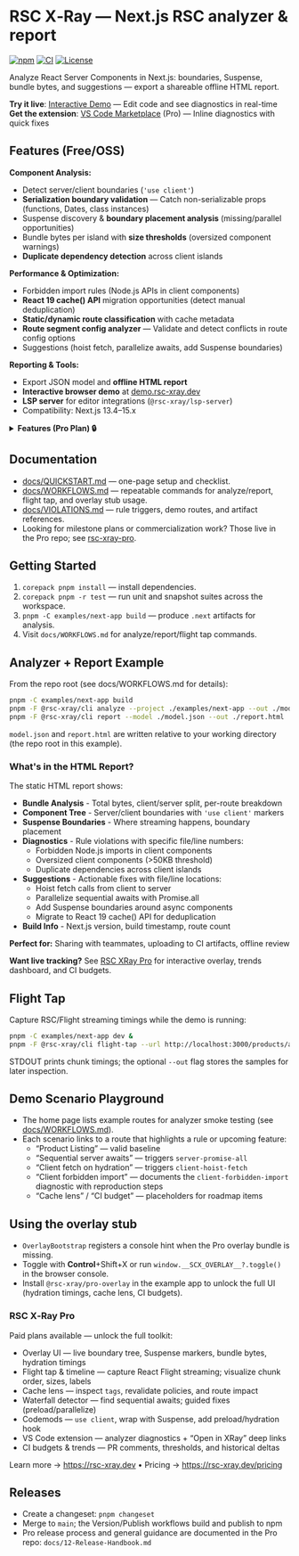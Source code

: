 # RSC X‑Ray — Next.js RSC analyzer & report

[![npm](https://img.shields.io/npm/v/@rsc-xray/cli.svg)](https://www.npmjs.com/package/@rsc-xray/cli)
[![CI](https://img.shields.io/github/actions/workflow/status/rsc-xray/rsc-xray/ci-release.yml?branch=main)](https://github.com/rsc-xray/rsc-xray/actions)
[![License](https://img.shields.io/badge/license-MIT-blue.svg)](LICENSE)

Analyze React Server Components in Next.js: boundaries, Suspense, bundle bytes, and suggestions — export a shareable offline HTML report.

**Try it live**: [Interactive Demo](https://demo.rsc-xray.dev) — Edit code and see diagnostics in real-time  
**Get the extension**: [VS Code Marketplace](https://marketplace.visualstudio.com/items?itemName=rsc-xray.rsc-xray-pro) (Pro) — Inline diagnostics with quick fixes

## Features (Free/OSS)

**Component Analysis:**

- Detect server/client boundaries (`'use client'`)
- **Serialization boundary validation** — Catch non-serializable props (functions, Dates, class instances)
- Suspense discovery & **boundary placement analysis** (missing/parallel opportunities)
- Bundle bytes per island with **size thresholds** (oversized component warnings)
- **Duplicate dependency detection** across client islands

**Performance & Optimization:**

- Forbidden import rules (Node.js APIs in client components)
- **React 19 cache() API** migration opportunities (detect manual deduplication)
- **Static/dynamic route classification** with cache metadata
- **Route segment config analyzer** — Validate and detect conflicts in route config options
- Suggestions (hoist fetch, parallelize awaits, add Suspense boundaries)

**Reporting & Tools:**

- Export JSON model and **offline HTML report**
- **Interactive browser demo** at [demo.rsc-xray.dev](https://demo.rsc-xray.dev)
- **LSP server** for editor integrations (`@rsc-xray/lsp-server`)
- Compatibility: Next.js 13.4–15.x

<details>
<summary><strong>Features (Pro Plan) 🔒</strong></summary>

**Live Development Tools:**

- **Interactive Overlay** — Real-time component tree with hydration timings overlaid on your running app
- **Hydration Performance Tracking** — Measure time-to-interactive for each client component
- **Cache Lens** — Visualize revalidateTag/revalidatePath impact, ISR/PPR policies, and route strategies
- **Flight Timeline** — Capture and analyze React Server Component streaming (chunk order, sizes, timings)
- **Server Actions Map** — Track which actions affect which routes through tags and paths

**CI/CD & Automation:**

- **Performance Dashboard** — Interactive HTML dashboard with A+ to F scoring, trend charts, and regression detection
- **Bundle Budgets** — Enforce size limits in CI and fail PRs that exceed thresholds
- **Automated Trend Collection** — Zero-config GitHub Action for historical performance tracking
- **PR Comments** — Automatic budget reports and delta comparisons posted to pull requests
- **Performance Scoring** — Composite scores based on bundle size, hydration, trends, and violations

**Developer Experience:**

- **VS Code Extension** — Inline diagnostics with one-click quick fixes (wrap in Suspense, add cache(), code splitting)
- **Automated Codemods** — Transform code to fix common patterns (use client, Suspense boundaries, preload hints)
- **Waterfall Detector** — Identify sequential data fetches with guided fixes
- **Advanced Diagnostics** — Route config conflicts, cache policy mismatches, static/dynamic classification

**Enterprise:**

- **Offline License Verification** — Air-gapped deployment support with JWT-based licensing
- **No Telemetry** — 100% local processing, zero network calls during analysis
- **Privacy Mode** — Full GDPR/HIPAA/SOC 2 compliance for sensitive codebases

Learn more → [https://rsc-xray.dev](https://rsc-xray.dev) • Pricing → [https://rsc-xray.dev/pricing](https://rsc-xray.dev/pricing)

</details>

## Documentation

- [docs/QUICKSTART.md](./docs/QUICKSTART.md) — one-page setup and checklist.
- [docs/WORKFLOWS.md](./docs/WORKFLOWS.md) — repeatable commands for analyze/report, flight tap, and overlay stub usage.
- [docs/VIOLATIONS.md](./docs/VIOLATIONS.md) — rule triggers, demo routes, and artifact references.
- Looking for milestone plans or commercialization work? Those live in the Pro repo; see [rsc-xray-pro](https://github.com/rsc-xray/rsc-xray-pro).

## Getting Started

1. `corepack pnpm install` — install dependencies.
2. `corepack pnpm -r test` — run unit and snapshot suites across the workspace.
3. `pnpm -C examples/next-app build` — produce `.next` artifacts for analysis.
4. Visit `docs/WORKFLOWS.md` for analyze/report/flight tap commands.

## Analyzer + Report Example

From the repo root (see docs/WORKFLOWS.md for details):

```bash
pnpm -C examples/next-app build
pnpm -F @rsc-xray/cli analyze --project ./examples/next-app --out ./model.json
pnpm -F @rsc-xray/cli report --model ./model.json --out ./report.html
```

`model.json` and `report.html` are written relative to your working directory (the repo root in this example).

### What's in the HTML Report?

The static HTML report shows:

- **Bundle Analysis** - Total bytes, client/server split, per-route breakdown
- **Component Tree** - Server/client boundaries with `'use client'` markers
- **Suspense Boundaries** - Where streaming happens, boundary placement
- **Diagnostics** - Rule violations with specific file/line numbers:
  - Forbidden Node.js imports in client components
  - Oversized client components (>50KB threshold)
  - Duplicate dependencies across client islands
- **Suggestions** - Actionable fixes with file/line locations:
  - Hoist fetch calls from client to server
  - Parallelize sequential awaits with Promise.all
  - Add Suspense boundaries around async components
  - Migrate to React 19 cache() API for deduplication
- **Build Info** - Next.js version, build timestamp, route count

**Perfect for:** Sharing with teammates, uploading to CI artifacts, offline review

**Want live tracking?** See [RSC XRay Pro](#rsc-xray-pro) for interactive overlay, trends dashboard, and CI budgets.

## Flight Tap

Capture RSC/Flight streaming timings while the demo is running:

```bash
pnpm -C examples/next-app dev &
pnpm -F @rsc-xray/cli flight-tap --url http://localhost:3000/products/analyzer --out ./flight.json
```

STDOUT prints chunk timings; the optional `--out` flag stores the samples for later inspection.

## Demo Scenario Playground

- The home page lists example routes for analyzer smoke testing (see [docs/WORKFLOWS.md](./docs/WORKFLOWS.md)).
- Each scenario links to a route that highlights a rule or upcoming feature:
  - “Product Listing” — valid baseline
  - “Sequential server awaits” — triggers `server-promise-all`
  - “Client fetch on hydration” — triggers `client-hoist-fetch`
  - “Client forbidden import” — documents the `client-forbidden-import` diagnostic with reproduction steps
  - “Cache lens” / “CI budget” — placeholders for roadmap items

## Using the overlay stub

- `OverlayBootstrap` registers a console hint when the Pro overlay bundle is missing.
- Toggle with **Control**+Shift+X or run `window.__SCX_OVERLAY__?.toggle()` in the browser console.
- Install `@rsc-xray/pro-overlay` in the example app to unlock the full UI (hydration timings, cache lens, CI budgets).

### RSC X‑Ray Pro

Paid plans available — unlock the full toolkit:

- Overlay UI — live boundary tree, Suspense markers, bundle bytes, hydration timings
- Flight tap & timeline — capture React Flight streaming; visualize chunk order, sizes, labels
- Cache lens — inspect `tags`, revalidate policies, and route impact
- Waterfall detector — find sequential awaits; guided fixes (preload/parallelize)
- Codemods — `use client`, wrap with Suspense, add preload/hydration hook
- VS Code extension — analyzer diagnostics + “Open in XRay” deep links
- CI budgets & trends — PR comments, thresholds, and historical deltas

Learn more → https://rsc-xray.dev • Pricing → https://rsc-xray.dev/pricing

## Releases

- Create a changeset: `pnpm changeset`
- Merge to `main`; the Version/Publish workflows build and publish to npm
- Pro release process and general guidance are documented in the Pro repo: `docs/12-Release-Handbook.md`
